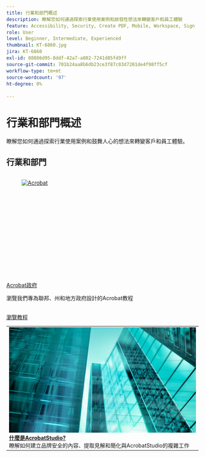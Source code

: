 ```yaml
---
title: 行業和部門概述
description: 瞭解您如何通過探索行業使用案例和啟發性想法來轉變客戶和員工體驗
feature: Accessibility, Security, Create PDF, Mobile, Workspace, Sign
role: User
level: Beginner, Intermediate, Experienced
thumbnail: KT-6860.jpg
jira: KT-6860
exl-id: 08886d95-8ddf-42a7-a802-7241d85fd9ff
source-git-commit: 701b24aa8b6db23ce3f87c03d7201de4f98ff5cf
workflow-type: tm+mt
source-wordcount: '97'
ht-degree: 0%

---
```


# 行業和部門概述

瞭解您如何通過探索行業使用案例和鼓舞人心的想法來轉變客戶和員工體驗。

## 行業和部門

<!-- START CARDS HTML - DO NOT MODIFY BY HAND -->
<div class="columns">
    <div class="column is-half-tablet is-half-desktop is-one-third-widescreen" aria-label="Acrobat for government">
        <div class="card" style="height: 100%; display: flex; flex-direction: column; height: 100%;">
            <div class="card-image">
                <figure class="image x-is-16by9">
                    <a href="https://experienceleague.adobe.com/zh-hant/docs/document-cloud-learn/acrobat-learning/by-industry/gov/gov-overview" title="Acrobat" target="_self" rel="referrer">
                        <img class="is-bordered-r-small" src="https://experienceleague.adobe.com/zh-hant/docs/document-cloud-learn/acrobat-learning/by-industry/media_1abe687622f66d3337ba5f1e48f787f436753c3bc.png?width=400&format=webply&optimize=medium" alt="Acrobat"
                             style="width: 100%; aspect-ratio: 16 / 9; object-fit: cover; overflow: hidden; display: block; margin: auto;">
                    </a>
                </figure>
            </div>
            <div class="card-content is-padded-small" style="display: flex; flex-direction: column; flex-grow: 1; justify-content: space-between;">
                <div class="top-card-content">
                    <p class="headline is-size-6 has-text-weight-bold">
                        <a href="https://experienceleague.adobe.com/zh-hant/docs/document-cloud-learn/acrobat-learning/by-industry/gov/gov-overview" target="_self" rel="referrer" title="Acrobat">Acrobat政府</a>
                    </p>
                    <p class="is-size-6">瀏覽我們專為聯邦、州和地方政府設計的Acrobat教程</p>
                </div>
                <a href="https://experienceleague.adobe.com/zh-hant/docs/document-cloud-learn/acrobat-learning/by-industry/gov/gov-overview" target="_self" rel="referrer" class="spectrum-Button spectrum-Button--outline spectrum-Button--primary spectrum-Button--sizeM" style="align-self: flex-start; margin-top: 1rem;">
                    <span class="spectrum-Button-label has-no-wrap has-text-weight-bold">瀏覽教程</span>
                </a>
            </div>
        </div>
    </div>
</div>
<!-- END CARDS HTML - DO NOT MODIFY BY HAND -->

<table style="table-layout:fixed">
<tr>
  <td>
    <a href="../getting-started/acrobat-studio.md">
      <img alt="什麼是Acrobat·斯圖迪歐" src="../assets/acrobat-studio.png" />
    </a>
    <div>
    <a href="../getting-started/acrobat-studio.md"><strong>什麼是AcrobatStudio?</strong></a>
    </div>
    瞭解如何建立品牌安全的內容、提取見解和簡化與AcrobatStudio的複雜工作
    <br>
  </td>
  </tr>
  </table>